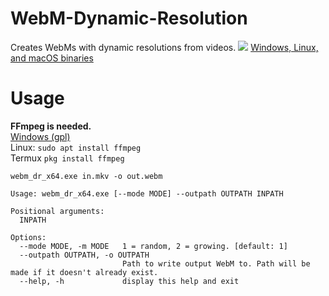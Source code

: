 # WebM-Dynamic-Resolution
Creates WebMs with dynamic resolutions from videos.
![](https://thumbs.gfycat.com/BriefLikelyIndiancow-size_restricted.gif)
[Windows, Linux, and macOS binaries](https://github.com/Sorrow446/WebM-Dynamic-Resolution/releases)

# Usage
**FFmpeg is needed.**  
[Windows (gpl)](https://github.com/BtbN/FFmpeg-Builds/releases)    
Linux: `sudo apt install ffmpeg`    
Termux `pkg install ffmpeg`

`webm_dr_x64.exe in.mkv -o out.webm`

```
Usage: webm_dr_x64.exe [--mode MODE] --outpath OUTPATH INPATH

Positional arguments:
  INPATH

Options:
  --mode MODE, -m MODE   1 = random, 2 = growing. [default: 1]
  --outpath OUTPATH, -o OUTPATH
                         Path to write output WebM to. Path will be made if it doesn't already exist.
  --help, -h             display this help and exit
  ```
